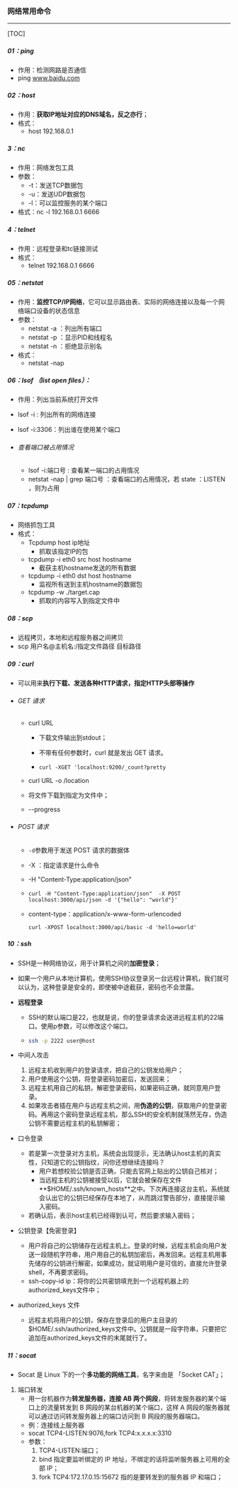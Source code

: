 ### 网络常用命令

------

[TOC]

##### 01：ping

- 作用：检测网路是否通信
- ping www.baidu.com

##### 02：host

- 作用：**获取IP地址对应的DNS域名，反之亦行**；
- 格式：
  - host 192.168.0.1

##### 3：nc

- 作用：网络发包工具
- 参数：
  - -t：发送TCP数据包
  - -u：发送UDP数据包
  - -l：可以监控服务的某个端口
- 格式：nc -l 192.168.0.1 6666

##### 4：telnet

- 作用：远程登录和tc链接测试
- 格式：
  - telnet 192.168.0.1 6666

##### 05：netstat 

- 作用：**监控TCP/IP网络**，它可以显示路由表、实际的网络连接以及每一个网络端口设备的状态信息
- 参数：
  - netstat  -a ：列出所有端口
  - netstat -p  ：显示PID和线程名
  - netstat -n  ：拒绝显示别名
- 格式：
  - netstat -nap

##### 06：lsof （list open files）：

- 作用：列出当前系统打开文件

- lsof -i   :  列出所有的网络连接

- lsof -i:3306：列出谁在使用某个端口

- ###### 查看端口被占用情况

  - lsof -i:端口号   :  查看某一端口的占用情况
  - netstat -nap | grep 端口号 ：查看端口的占用情况，若 state ：LISTEN ，则为占用

##### 07：tcpdump

- 网络抓包工具
- 格式：
  - Tcpdump host ip地址
    - 抓取该指定IP的包
  - tcpdump -i eth0 src host hostname
    - 截获主机hostname发送的所有数据
  - tcpdump -i eth0 dst host hostname
    - 监视所有送到主机hostname的数据包
  - tcpdump -w ./target.cap
    - 抓取的内容写入到指定文件中

##### 08：scp

- 远程拷贝，本地和远程服务器之间拷贝
- scp  用户名@主机名:/指定文件路径  目标路径

##### 09：curl

- 可以用来**执行下载、发送各种HTTP请求，指定HTTP头部等操作**

- ###### GET 请求

  - curl URL 

    - 下载文件输出到stdout；

    - 不带有任何参数时，curl 就是发出 GET 请求。

    - ```shell
      curl -XGET 'localhost:9200/_count?pretty
      ```

  -  curl URL  -o  /location

    - 将文件下载到指定为文件中；
    - --progress

- ###### POST 请求

  - `-d`参数用于发送 POST 请求的数据体

  - -X ：指定请求是什么命令

  - -H "Content-Type:application/json"

  - ```shell
    curl -H "Content-Type:application/json"  -X POST localhost:3000/api/json -d '{"hello": "world"}' 
    ```

  - content-type：application/x-www-form-urlencoded

    ```shell
    curl -XPOST localhost:3000/api/basic -d 'hello=world'
    ```

##### 10：ssh

- SSH是一种网络协议，用于计算机之间的**加密登录**；

- 如果一个用户从本地计算机，使用SSH协议登录另一台远程计算机，我们就可以认为，这种登录是安全的，即使被中途截获，密码也不会泄露。

- **远程登录**

  - SSH的默认端口是22，也就是说，你的登录请求会送进远程主机的22端口。使用p参数，可以修改这个端口。

  - ```sh
    ssh -p 2222 user@host
    ```

- 中间人攻击

  1. 远程主机收到用户的登录请求，把自己的公钥发给用户；
  2. 用户使用这个公钥，将登录密码加密后，发送回来；
  3. 远程主机用自己的私钥，解密登录密码，如果密码正确，就同意用户登录。
  4. 如果攻击者插在用户与远程主机之间，用**伪造的公钥**，获取用户的登录密码。再用这个密码登录远程主机，那么SSH的安全机制就荡然无存，伪造公钥不需要远程主机的私钥解密；

- 口令登录

  - 若是第一次登录对方主机，系统会出现提示，无法确认host主机的真实性，只知道它的公钥指纹，问你还想继续连接吗？
    - 用户若想校验公钥是否正确，只能去官网上贴出的公钥自己核对；
    - 当远程主机的公钥被接受以后，它就会被保存在文件**$HOME/.ssh/known_hosts**之中。下次再连接这台主机，系统就会认出它的公钥已经保存在本地了，从而跳过警告部分，直接提示输入密码。
  - 若确认后，表示host主机已经得到认可，然后要求输入密码；

- 公钥登录【免密登录】

  - 用户将自己的公钥储存在远程主机上。登录的时候，远程主机会向用户发送一段随机字符串，用户用自己的私钥加密后，再发回来。远程主机用事先储存的公钥进行解密，如果成功，就证明用户是可信的，直接允许登录shell，不再要求密码。
  - ssh-copy-id ip：将你的公共密钥填充到一个远程机器上的authorized_keys文件中；

- authorized_keys 文件

  - 远程主机将用户的公钥，保存在登录后的用户主目录的$HOME/.ssh/authorized_keys文件中。公钥就是一段字符串，只要把它追加在authorized_keys文件的末尾就行了。


##### 11：socat

- Socat 是 Linux 下的一个**多功能的网络工具**，名字来由是 「Socket CAT」；

1. 端口转发
   - 用一台机器作为**转发服务器，连接 AB 两个网段**，将转发服务器的某个端口上的流量转发到 B 网段的某台机器的某个端口，这样 A 网段的服务器就可以通过访问转发服务器上的端口访问到 B 网段的服务器端口。
   - 例：连接线上服务器
   - socat TCP4-LISTEN:9076,fork TCP4:x.x.x.x:3310
   - 参数：
     1.  TCP4-LISTEN:端口；
     2. bind 指定要监听绑定的 IP 地址，不绑定的话将监听服务器上可用的全部 IP；
     3. fork TCP4:172.17.0.15:15672 指的是要转发到的服务器 IP 和端口；